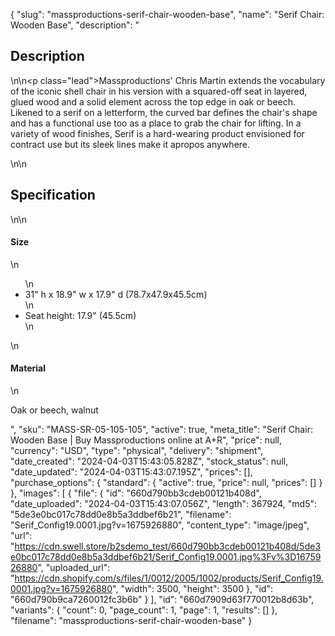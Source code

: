 {
  "slug": "massproductions-serif-chair-wooden-base",
  "name": "Serif Chair: Wooden Base",
  "description": "<h2>Description</h2>\n<!-- split -->\n<p class=\"lead\">Massproductions' Chris Martin extends the vocabulary of the iconic shell chair in his version with a squared-off seat in layered, glued wood and a solid element across the top edge in oak or beech. Likened to a serif on a letterform, the curved bar defines the chair's shape and has a functional use too as a place to grab the chair for lifting. In a variety of wood finishes, Serif is a hard-wearing product envisioned for contract use but its sleek lines make it apropos anywhere. </p>\n<!-- split -->\n<h2>Specification</h2>\n<!-- split -->\n<h4>Size</h4>\n<ul>\n<li>31\" h x 18.9\" w x 17.9\" d (78.7x47.9x45.5cm)</li>\n<li>Seat height: 17.9\" (45.5cm)</li>\n</ul>\n<h4>Material</h4>\n<p>Oak or beech, walnut</p>",
  "sku": "MASS-SR-05-105-105",
  "active": true,
  "meta_title": "Serif Chair: Wooden Base | Buy Massproductions online at A+R",
  "price": null,
  "currency": "USD",
  "type": "physical",
  "delivery": "shipment",
  "date_created": "2024-04-03T15:43:05.828Z",
  "stock_status": null,
  "date_updated": "2024-04-03T15:43:07.195Z",
  "prices": [],
  "purchase_options": {
    "standard": {
      "active": true,
      "price": null,
      "prices": []
    }
  },
  "images": [
    {
      "file": {
        "id": "660d790bb3cdeb00121b408d",
        "date_uploaded": "2024-04-03T15:43:07.056Z",
        "length": 367924,
        "md5": "5de3e0bc017c78dd0e8b5a3ddbef6b21",
        "filename": "Serif_Config19.0001.jpg?v=1675926880",
        "content_type": "image/jpeg",
        "url": "https://cdn.swell.store/b2sdemo_test/660d790bb3cdeb00121b408d/5de3e0bc017c78dd0e8b5a3ddbef6b21/Serif_Config19.0001.jpg%3Fv%3D1675926880",
        "uploaded_url": "https://cdn.shopify.com/s/files/1/0012/2005/1002/products/Serif_Config19.0001.jpg?v=1675926880",
        "width": 3500,
        "height": 3500
      },
      "id": "660d790b9ca7260012fc3b6b"
    }
  ],
  "id": "660d7909d63f770012b8d63b",
  "variants": {
    "count": 0,
    "page_count": 1,
    "page": 1,
    "results": []
  },
  "filename": "massproductions-serif-chair-wooden-base"
}
